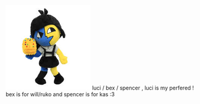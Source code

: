 ![Image Alt](https://github.com/hexxstrap/enasSMOKINGhotwife/blob/69ce0f264bbeb26aac6eb9c6aee7a457e356d22c/images.jpg)
luci / bex  / spencer , luci is my perfered ! bex is for will/ruko and spencer is for kas :3
